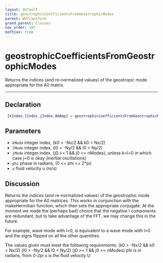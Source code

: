 ```yaml
---
layout: default
title: geostrophicCoefficientsFromGeostrophicModes
parent: WVTransform
grand_parent: Classes
nav_order: 107
mathjax: true
---
```


#  geostrophicCoefficientsFromGeostrophicModes

Returns the indices (and re-normalized values) of the geostropic mode appropriate for the A0 matrix.


---

## Declaration
```matlab
 [kIndex,lIndex,jIndex,A0Amp] = geostrophicCoefficientsFromGeostrophicModes(kMode, lMode, jMode, phi, u, signs)
```
## Parameters
+ `kMode`  integer index, (k0 > -Nx/2 && k0 < Nx/2)
+ `lMode`  integer index, (l0 > -Ny/2 && l0 < Ny/2)
+ `jMode`  integer index, (j0 >= 1 && j0 <= nModes), unless k=l=0 in which case j=0 is okay (inertial oscillations)
+ `phi`  phase in radians, (0 <= phi <= 2*pi)
+ `u`  fluid velocity u (m/s)

## Discussion

  Returns the indices (and re-normalized values) of the geostrophic mode
  appropriate for the A0 matrices. This works in conjunction with the
  makeHermitian function, which then sets the appropriate conjugate. At the
  moment we made the (perhaps bad) choice that the negative l components
  are redundant, but to take advantage of the FFT, we may change this in
  the future.
  
  For example, wave mode with l<0, is equivalent to a wave mode with l>0
  and the signs flipped on all the other quantities.
 
  The values given must meet the following requirements:
  (k0 > -Nx/2 && k0 < Nx/2)
  (l0 > -Ny/2 && l0 < Ny/2)
  (j0 >= 1 && j0 <= nModes)
  phi is in radians, from 0-2pi
  u is the fluid velocity U
 
              
